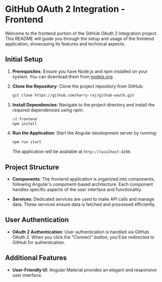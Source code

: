 # GitHub OAuth 2 Integration - Frontend

Welcome to the frontend portion of the GitHub OAuth 2 Integration project. This README will guide you through the setup and usage of the frontend application, showcasing its features and technical aspects.

## Initial Setup

1. **Prerequisites**: Ensure you have Node.js and npm installed on your system. You can download them from [nodejs.org](https://nodejs.org/).

2. **Clone the Repository**: Clone the project repository from GitHub:

   ```bash
   git clone https://github.com/harry-raj/github-oauth.git
   ```

3. **Install Dependencies**: Navigate to the project directory and install the required dependencies using npm:

   ```bash
   cd frontend
   npm install
   ```

4. **Run the Application**: Start the Angular development server by running:

   ```bash
   npm run start
   ```

   The application will be available at `http://localhost:4200`.

## Project Structure

- **Components**: The frontend application is organized into components, following Angular's component-based architecture. Each component handles specific aspects of the user interface and functionality.

- **Services**: Dedicated services are used to make API calls and manage data. These services ensure data is fetched and processed efficiently.

## User Authentication

- **OAuth 2 Authentication**: User authentication is handled via GitHub OAuth 2. When you click the "Connect" button, you'll be redirected to GitHub for authentication.

## Additional Features

- **User-Friendly UI**: Angular Material provides an elegant and responsive user interface.

